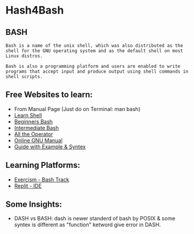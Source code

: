 # Hash4Bash

## BASH
```
Bash is a name of the unix shell, which was also distributed as the shell for the GNU operating system and as the default shell on most Linux distros.

Bash is also a programming platform and users are enabled to write programs that accept input and produce output using shell commands in shell scripts.
```

## 

## Free Websites to learn:
- From Manual Page (Just do on Terminal: man bash)
- [Learn Shell](https://www.learnshell.org/)
- [Beginners Bash](https://linuxconfig.org/bash-scripting-tutorial-for-beginners)
- [Intermediate Bash](https://linuxconfig.org/bash-scripting-tutorial)
- [All the Operator](https://linuxhint.com/bash_operator_examples)
- [Online GNU Manual](https://www.gnu.org/savannah-checkouts/gnu/bash/manual/bash.html)
- [Guide with Example & Syntex](https://tldp.org/LDP/abs/html/)

## Learning Platforms:
- [Exercism - Bash Track](https://exercism.org/tracks/bash)
- [Replit - IDE](https://replit.com/)

## Some Insights:
- DASH vs BASH: dash is newer standerd of bash by POSIX & some syntex is different as "function" ketword give error in DASH.

